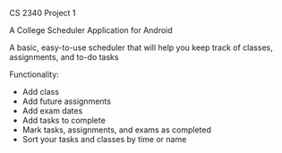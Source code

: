 CS 2340 Project 1

A College Scheduler Application for Android

A basic, easy-to-use scheduler that will help you keep track of classes, assignments, and to-do tasks

Functionality:
- Add class
- Add future assignments
- Add exam dates
- Add tasks to complete
- Mark tasks, assignments, and exams as completed
- Sort your tasks and classes by time or name
